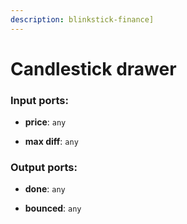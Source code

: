 ```yaml
---
description: blinkstick-finance]
---
```


# Candlestick drawer

### Input ports:

* __price__: `any`


* __max diff__: `any`

### Output ports:

* __done__: `any`


* __bounced__: `any`

